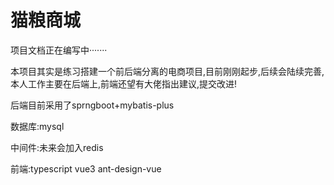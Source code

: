 # 猫粮商城

项目文档正在编写中·······

本项目其实是练习搭建一个前后端分离的电商项目,目前刚刚起步,后续会陆续完善,本人工作主要在后端上,前端还望有大佬指出建议,提交改进!

后端目前采用了sprngboot+mybatis-plus

数据库:mysql

中间件:未来会加入redis

前端:typescript vue3 ant-design-vue

